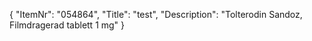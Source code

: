 {
  "ItemNr": "054864",
  "Title": "test",
  "Description": "Tolterodin Sandoz, Filmdragerad tablett 1 mg"
}